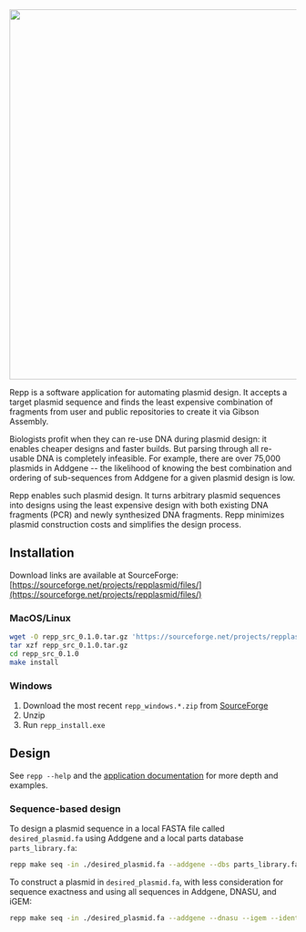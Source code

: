 <img src="https://user-images.githubusercontent.com/13923102/59981196-28186600-95ce-11e9-81c8-1ebd8e239499.png" width="650" />

Repp is a software application for automating plasmid design. It accepts a target plasmid sequence and finds the least expensive combination of fragments from user and public repositories to create it via Gibson Assembly.

Biologists profit when they can re-use DNA during plasmid design: it enables cheaper designs and faster builds. But parsing through all re-usable DNA is completely infeasible. For example, there are over 75,000 plasmids in Addgene -- the likelihood of knowing the best combination and ordering of sub-sequences from Addgene for a given plasmid design is low.

Repp enables such plasmid design. It turns arbitrary plasmid sequences into designs using the least expensive design with both existing DNA fragments (PCR) and newly synthesized DNA fragments. Repp minimizes plasmid construction costs and simplifies the design process.

## Installation

Download links are available at SourceForge: [https://sourceforge.net/projects/repplasmid/files/](https://sourceforge.net/projects/repplasmid/files/)

### MacOS/Linux

```bash
wget -O repp_src_0.1.0.tar.gz 'https://sourceforge.net/projects/repplasmid/files/repp_src_0.1.0.tar.gz/download'
tar xzf repp_src_0.1.0.tar.gz
cd repp_src_0.1.0
make install
```

### Windows

1. Download the most recent `repp_windows.*.zip` from [SourceForge](https://sourceforge.net/projects/repplasmid/files/)
2. Unzip
3. Run `repp_install.exe`

## Design

See `repp --help` and the [application documentation](https://jjtimmons.github.io/repp/) for more depth and examples.

### Sequence-based design

To design a plasmid sequence in a local FASTA file called `desired_plasmid.fa` using Addgene and a local parts database `parts_library.fa`:

```bash
repp make seq -in ./desired_plasmid.fa --addgene --dbs parts_library.fa
```

To construct a plasmid in `desired_plasmid.fa`, with less consideration for sequence exactness and using all sequences in Addgene, DNASU, and iGEM:

```bash
repp make seq -in ./desired_plasmid.fa --addgene --dnasu --igem --identity 94
```
